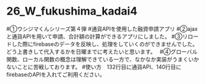# 26_W_fukushima_kadai4
#①ウシジマくんシリーズ第４弾
#通貨APIを使用した融資申請アプリ
#②ajaxと通貨APIを用いて申請、合計額の計算ができるアプリにしました。
#③リロードした際にfirebaseのデータを反映し、処理をしていくのができませんでした。どう上書きして代入するかを日曜までに考えたいと思います。　
#④グローバル関数、ローカル関数の概念は理解できている一方で、なかなか実装がうまくいかないことに苦戦しております。
#使い方　132行目に通貨API、140行目にfirebaseのAPIを入れてご利用ください。
